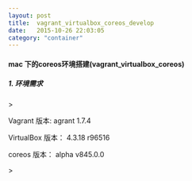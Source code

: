 ```yaml
---
layout: post
title:  vagrant_virtualbox_coreos_develop
date:   2015-10-26 22:03:05
category: "container"
---
```

<h4>mac 下的coreos环境搭建(vagrant_virtualbox_coreos)</h4>
<h5>1. 环境需求</h5>>
<p> Vagrant 版本: agrant 1.7.4</p>
<p> VirtualBox 版本： 4.3.18 r96516 </p>
<p> coreos 版本： alpha v845.0.0</p>>

